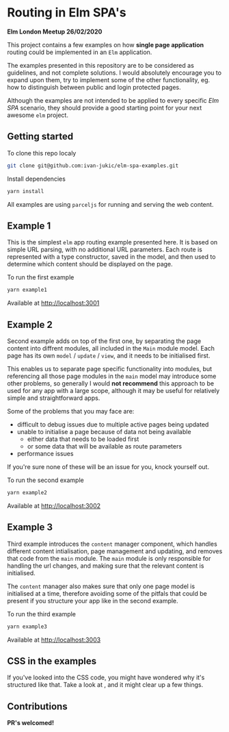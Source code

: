 # Routing in Elm SPA's

**Elm London Meetup 26/02/2020**

This project contains a few examples on how **single page application** routing
could be implemented in an `Elm` application.

The examples presented in this repository are to be considered as guidelines,
and not complete solutions. I would absolutely encourage you to expand upon them,
try to implement some of the other functionality, eg. how to distinguish between
public and login protected pages.

Although the examples are not intended to be applied to every specific *Elm SPA*
scenario, they should provide a good starting point for your next awesome `elm`
project.

## Getting started

To clone this repo localy
```bash
git clone git@github.com:ivan-jukic/elm-spa-examples.git
```

Install dependencies
```bash
yarn install
```

All examples are using `parceljs` for running and serving the web content.

## Example 1

This is the simplest `elm` app routing example presented here. It is based on
simple URL parsing, with no additional URL parameters. Each route is represented
with a type constructor, saved in the model, and then used to determine which
content should be displayed on the page.

To run the first example
```bash
yarn example1
```

Available at [http://localhost:3001](http://localhost:3001)

## Example 2

Second example adds on top of the first one, by separating the page content into
diffrent modules, all included in the `Main` module model. Each page has its own
`model` / `update` / `view`, and it needs to be initialised first.

This enables us to separate page specific functionality into modules, but
referencing all those page modules in the `main` model may introduce some other
problems, so generally I would **not recommend** this approach to be used for
any app with a large scope, although it may be useful for relatively simple and
straightforward apps.

Some of the problems that you may face are:
- difficult to debug issues due to multiple active pages being updated
- unable to initialise a page because of data not being available
    - either data that needs to be loaded first
    - or some data that will be available as route parameters
- performance issues

If you're sure none of these will be an issue for you, knock yourself out.

To run the second example
```bash
yarn example2
```

Available at [http://localhost:3002](http://localhost:3002)

## Example 3

Third example introduces the `content` manager component, which handles different
content intialisation, page management and updating, and removes that code from
the `main` module. The `main` module is only responsible for handling the url
changes, and making sure that the relevant content is initialised.

The `content` manager also makes sure that only one page model is initialised
at a time, therefore avoiding some of the pitfals that could be present if you
structure your app like in the second example.

To run the third example
```bash
yarn example3
```

Available at [http://localhost:3003](http://localhost:3003)

## CSS in the examples

If you've looked into the CSS code, you might have wondered why it's structured
like that. Take a look at , and it might clear up a few things.

## Contributions

**PR's welcomed!**

